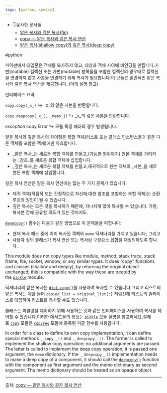 ```yaml
---
tags: [python, syntax]
---
```


- 👇유사한 문서들
	- [얕은 복사와 깊은 복사(fin)](얕은%20복사와%20깊은%20복사(fin).md)
	- [copy — 얕은 복사와 깊은 복사 연산](copy%20—%20얕은%20복사와%20깊은%20복사%20연산.md)
	- [얕은 복사(shallow copy)와 깊은 복사(deep copy)](얕은%20복사(shallow%20copy)와%20깊은%20복사(deep%20copy).md)

#python 

파이썬에서 대입문은 객체를 복사하지 않고, 대상과 객체 사이에 바인딩을 만듭니다.가변(mutable) 컬렉션 또는 가변(mutable) 항목들을 포함한 컬렉션의 경우때로 컬렉션을 변경하지 않고 사본을 변경하기 위해 복사가 필요합니다.이 모듈은 일반적인 얕은 복사와 깊은 복사 연산을 제공합니다. (아래 설명 참고)

인터페이스 요약:

`copy.copy(_x_)`
↪  _x_의 얕은 사본을 반환합니다.

`copy.deepcopy(_x_[, _memo_])`
↪ _x_의 깊은 사본을 반환합니다.

_exception_ copy.Error
↪ 모듈 특정 에러의 경우 발생됩니다.

얕은 복사와 깊은 복사의 차이점은 복합 객체(리스트 또는 클래스 인스턴스들과 같은 다른 객체를 포함한 객체)에만 유효합니다.

-   _얕은 복사_는 새로운 복합 객체를 만들고,(가능한 범위까지) 원본 객체를 가리키는 _참조_를 새로운 복합 객체에 삽입합니다.
-   _깊은 복사_는 새로운 복합 객체를 만들고,재귀적으로 원본 객체의 _사본_을 새로 만든 복합 객체에 삽입합니다.
    

깊은 복사 연산은 얕은 복사 연산에는 없는 두 가지 문제가 있습니다:

-   재귀 객체(직접적 또는 간접적으로 자신에 대한 참조를 포함하는 복합 객체)는 순환 루프의 원인이 될 수 있습니다.
-   깊은 복사는 모든 것을 복사하기 때문에, 지나치게 많이 복사할 수 있습니다. 가령, 복사본 간에 공유할 의도가 있는 것까지도.
    

[`deepcopy()`](https://docs.python.org/ko/3/library/copy.html?highlight=mutable#copy.deepcopy "copy.deepcopy") 함수는 다음과 같은 방법으로 이 문제들을 피합니다:

-   현재 복사 패스 중에 이미 복사된 객체의 `memo` 딕셔너리를 가지고 있습니다; 그리고
-   사용자 정의 클래스가 복사 연산 또는 복사된 구성요소 집합을 재정의하도록 합니다.
    
This module does not copy types like module, method, stack trace, stack frame, file, socket, window, or any similar types. It does “copy” functions and classes (shallow and deeply), by returning the original object unchanged; this is compatible with the way these are treated by the [`pickle`](https://docs.python.org/ko/3/library/pickle.html#module-pickle "pickle: Convert Python objects to streams of bytes and back.") module.

딕셔너리의 얕은 복사는 [`dict.copy()`](https://docs.python.org/ko/3/library/stdtypes.html#dict.copy "dict.copy")를 사용하여 복사할 수 있습니다.그리고 리스트의 얕은 복사는 예를 들어 `copied_list = original_list[:]` 처럼전체 리스트의 슬라이스를 대입하여 리스트를 복사할 수도 있습니다.

클래스는 피클링을 제어하기 위해 사용하는 것과 같은 인터페이스를 사용하여 복사를 제어할 수 있습니다.이러한 메서드들의 정보는 [`pickle`](https://docs.python.org/ko/3/library/pickle.html#module-pickle "pickle: Convert Python objects to streams of bytes and back.") 모듈 설명을 참고하세요.실제로 [`copy`](https://docs.python.org/ko/3/library/copy.html?highlight=mutable#module-copy "copy: Shallow and deep copy operations.") 모듈은 [`copyreg`](https://docs.python.org/ko/3/library/copyreg.html#module-copyreg "copyreg: Register pickle support functions.") 모듈에 등록된 피클 함수를 사용합니다.

In order for a class to define its own copy implementation, it can define special methods `__copy__()` and `__deepcopy__()`. The former is called to implement the shallow copy operation; no additional arguments are passed. The latter is called to implement the deep copy operation; it is passed one argument, the `memo` dictionary. If the `__deepcopy__()` implementation needs to make a deep copy of a component, it should call the [`deepcopy()`](https://docs.python.org/ko/3/library/copy.html?highlight=mutable#copy.deepcopy "copy.deepcopy") function with the component as first argument and the memo dictionary as second argument. The memo dictionary should be treated as an opaque object.

---
출처: [copy — 얕은 복사와 깊은 복사 연산](https://docs.python.org/ko/3/library/copy.html?highlight=mutable)